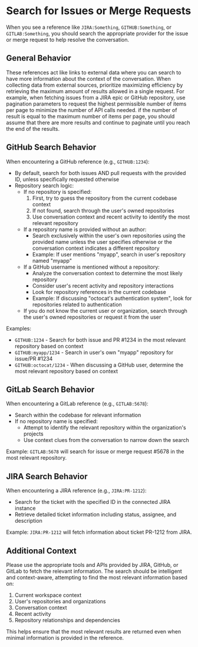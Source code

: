 # Search for Issues or Merge Requests

When you see a reference like `JIRA:Something`, `GITHUB:Something`, or `GITLAB:Something`, you should search the appropriate provider for the issue or merge request to help resolve the conversation. 

## General Behavior

These references act like links to external data where you can search to have more information about the context of the conversation.
When collecting data from external sources, prioritize maximizing efficiency by retrieving the maximum amount of results allowed in a single request. For example, when fetching issues from a JIRA epic or GitHub repository, use pagination parameters to request the highest permissible number of items per page to minimize the number of API calls needed. if the number of result is equal to the maximum number of items per page, you should assume that there are more results and continue to paginate until you reach the end of the results.

## GitHub Search Behavior

When encountering a GitHub reference (e.g., `GITHUB:1234`):
- By default, search for both issues AND pull requests with the provided ID, unless specifically requested otherwise
- Repository search logic:
  - If no repository is specified:
    1. First, try to guess the repository from the current codebase context
    2. If not found, search through the user's owned repositories
    3. Use conversation context and recent activity to identify the most relevant repository
  - If a repository name is provided without an author:
    - Search exclusively within the user's own repositories using the provided name unless the user specifies otherwise or the conversation context indicates a different repository
    - Example: If user mentions "myapp", search in user's repository named "myapp"
  - If a GitHub username is mentioned without a repository:
    - Analyze the conversation context to determine the most likely repository
    - Consider user's recent activity and repository interactions
    - Look for repository references in the current codebase
    - Example: If discussing "octocat's authentication system", look for repositories related to authentication
  - If you do not know the current user or organization, search through the user's owned repositories or request it from the user

Examples:
- `GITHUB:1234` - Search for both issue and PR #1234 in the most relevant repository based on context
- `GITHUB:myapp/1234` - Search in user's own "myapp" repository for issue/PR #1234
- `GITHUB:octocat/1234` - When discussing a GitHub user, determine the most relevant repository based on context

## GitLab Search Behavior

When encountering a GitLab reference (e.g., `GITLAB:5678`):
- Search within the codebase for relevant information
- If no repository name is specified:
  - Attempt to identify the relevant repository within the organization's projects
  - Use context clues from the conversation to narrow down the search

Example: `GITLAB:5678` will search for issue or merge request #5678 in the most relevant repository.

## JIRA Search Behavior

When encountering a JIRA reference (e.g., `JIRA:PR-1212`):
- Search for the ticket with the specified ID in the connected JIRA instance
- Retrieve detailed ticket information including status, assignee, and description

Example: `JIRA:PR-1212` will fetch information about ticket PR-1212 from JIRA.

## Additional Context

Please use the appropriate tools and APIs provided by JIRA, GitHub, or GitLab to fetch the relevant information. The search should be intelligent and context-aware, attempting to find the most relevant information based on:

1. Current workspace context
2. User's repositories and organizations
3. Conversation context
4. Recent activity
5. Repository relationships and dependencies

This helps ensure that the most relevant results are returned even when minimal information is provided in the reference.
